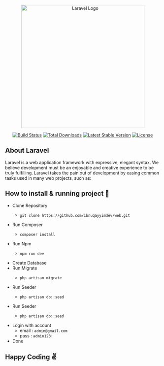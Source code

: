 <p align="center"><a href="https://laravel.com" target="_blank"><img src="https://raw.githubusercontent.com/laravel/art/master/logo-lockup/5%20SVG/2%20CMYK/1%20Full%20Color/laravel-logolockup-cmyk-red.svg" width="400" alt="Laravel Logo"></a></p>

<p align="center">
<a href="https://github.com/laravel/framework/actions"><img src="https://github.com/laravel/framework/workflows/tests/badge.svg" alt="Build Status"></a>
<a href="https://packagist.org/packages/laravel/framework"><img src="https://img.shields.io/packagist/dt/laravel/framework" alt="Total Downloads"></a>
<a href="https://packagist.org/packages/laravel/framework"><img src="https://img.shields.io/packagist/v/laravel/framework" alt="Latest Stable Version"></a>
<a href="https://packagist.org/packages/laravel/framework"><img src="https://img.shields.io/packagist/l/laravel/framework" alt="License"></a>
</p>

## About Laravel

Laravel is a web application framework with expressive, elegant syntax. We believe development must be an enjoyable and creative experience to be truly fulfilling. Laravel takes the pain out of development by easing common tasks used in many web projects, such as:


## How to install & running project :rocket:
* Clone Repository
  * ```
    git clone https://github.com/ibnuqayyimdev/web.git
    ```
* Run Composer
  * ```
    composer install
    ```
* Run Npm
  * ```
    npm run dev
    ```
* Create Database
* Run Migrate
  * ```
    php artisan migrate
    ```
* Run Seeder
  * ```
    php artisan db::seed
    ```
* Run Seeder
  * ```
    php artisan db::seed
    ```
* Login with account
    * email : ```
              admin@gmail.com
              ```
    * pass : ```
              admin123!
              ```
* Done
## Happy Coding :v:
